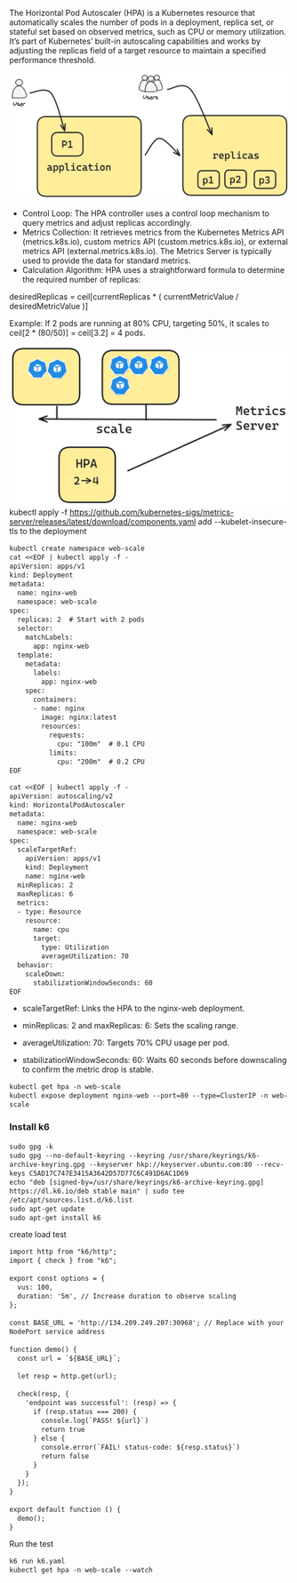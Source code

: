 The Horizontal Pod Autoscaler (HPA) is a Kubernetes resource that automatically scales the number of pods in a deployment, replica set, or stateful set based on observed metrics, such as CPU or memory utilization. It’s part of Kubernetes’ built-in autoscaling capabilities and works by adjusting the replicas field of a target resource to maintain a specified performance threshold.

![alt text](image.png)
- Control Loop: The HPA controller uses a control loop mechanism to query metrics and adjust replicas accordingly.
- Metrics Collection: It retrieves metrics from the Kubernetes Metrics API (metrics.k8s.io), custom metrics API (custom.metrics.k8s.io), or external metrics API (external.metrics.k8s.io). The Metrics Server is typically used to provide the data for standard metrics.
- Calculation Algorithm: HPA uses a straightforward formula to determine the required number of replicas: 

desiredReplicas = ceil[currentReplicas * ( currentMetricValue / desiredMetricValue )]

Example: If 2 pods are running at 80% CPU, targeting 50%, it scales to ceil[2 * (80/50)] = ceil[3.2] = 4 pods.

![alt text](image-1.png)
kubectl apply -f 
https://github.com/kubernetes-sigs/metrics-server/releases/latest/download/components.yaml
add --kubelet-insecure-tls to the deployment 

```
kubectl create namespace web-scale
cat <<EOF | kubectl apply -f -
apiVersion: apps/v1
kind: Deployment
metadata:
  name: nginx-web
  namespace: web-scale
spec:
  replicas: 2  # Start with 2 pods
  selector:
    matchLabels:
      app: nginx-web
  template:
    metadata:
      labels:
        app: nginx-web
    spec:
      containers:
      - name: nginx
        image: nginx:latest
        resources:
          requests:
            cpu: "100m"  # 0.1 CPU
          limits:
            cpu: "200m"  # 0.2 CPU
EOF
```

```
cat <<EOF | kubectl apply -f -
apiVersion: autoscaling/v2
kind: HorizontalPodAutoscaler
metadata:
  name: nginx-web
  namespace: web-scale
spec:
  scaleTargetRef:
    apiVersion: apps/v1
    kind: Deployment
    name: nginx-web
  minReplicas: 2
  maxReplicas: 6
  metrics:
  - type: Resource
    resource:
      name: cpu
      target:
        type: Utilization
        averageUtilization: 70
  behavior:
    scaleDown:
      stabilizationWindowSeconds: 60
EOF
```

- scaleTargetRef: Links the HPA to the nginx-web deployment.

- minReplicas: 2 and maxReplicas: 6: Sets the scaling range.

- averageUtilization: 70: Targets 70% CPU usage per pod.

- stabilizationWindowSeconds: 60: Waits 60 seconds before downscaling to confirm the metric drop is stable.

```
kubectl get hpa -n web-scale
kubectl expose deployment nginx-web --port=80 --type=ClusterIP -n web-scale
```

### Install k6 
```
sudo gpg -k
sudo gpg --no-default-keyring --keyring /usr/share/keyrings/k6-archive-keyring.gpg --keyserver hkp://keyserver.ubuntu.com:80 --recv-keys C5AD17C747E3415A3642D57D77C6C491D6AC1D69
echo "deb [signed-by=/usr/share/keyrings/k6-archive-keyring.gpg] https://dl.k6.io/deb stable main" | sudo tee /etc/apt/sources.list.d/k6.list
sudo apt-get update
sudo apt-get install k6
```
create load test 

```
import http from "k6/http";
import { check } from "k6";

export const options = {
  vus: 100,
  duration: '5m', // Increase duration to observe scaling
};

const BASE_URL = 'http://134.209.249.207:30968'; // Replace with your NodePort service address

function demo() {
  const url = `${BASE_URL}`;

  let resp = http.get(url);

  check(resp, {
    'endpoint was successful': (resp) => {
      if (resp.status === 200) {
        console.log(`PASS! ${url}`)
        return true
      } else {
        console.error(`FAIL! status-code: ${resp.status}`)
        return false
      }
    }
  });
}

export default function () {
  demo();
}
```

Run the test 
```
k6 run k6.yaml
kubectl get hpa -n web-scale --watch
```
